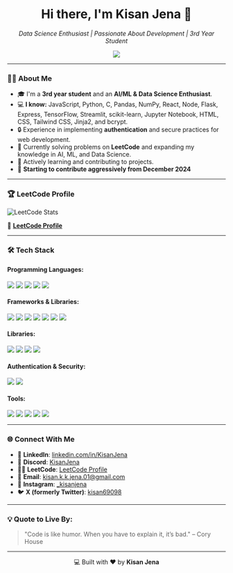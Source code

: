 <!-- Header Section -->
<h1 align="center">Hi there, I'm Kisan Jena 👋</h1>
<p align="center">
  <i>Data Science Enthusiast | Passionate About Development | 3rd Year Student</i>
</p>

<!-- Profile Summary -->
<div align="center">
  <img src="https://readme-typing-svg.herokuapp.com?font=Roboto+Slab&color=%2361DBFB&size=24&center=true&vCenter=true&width=600&lines=I+am+a+passionate+developer!;Solving+problems+one+line+of+code+at+a+time;Building+Machine+Learning+Models;Learning+New+Technologies+Everyday!" />
</div>

---

<!-- About Me Section -->
### 🙋‍♂️ About Me

- 🎓 I'm a **3rd year student** and an **AI/ML & Data Science Enthusiast**.  
- 💻 **I know:** JavaScript, Python, C, Pandas, NumPy, React, Node, Flask, Express, TensorFlow, Streamlit, scikit-learn, Jupyter Notebook, HTML, CSS, Tailwind CSS, Jinja2, and bcrypt.  
- 🔒 Experience in implementing **authentication** and secure practices for web development.  
- 🚀 Currently solving problems on **LeetCode** and expanding my knowledge in AI, ML, and Data Science.  
- 🌱 Actively learning and contributing to projects.  
- 🚀 **Starting to contribute aggressively from December 2024**  

---

<!-- LeetCode Stats -->
### 🏆 LeetCode Profile
![LeetCode Stats](https://leetcard.jacoblin.cool/Kisanjena?theme=dark&font=Roboto&ext=heatmap)

🔗 **[LeetCode Profile](https://leetcode.com/u/Kisanjena/)**

---

<!-- Skills Section -->
### 🛠️ Tech Stack

#### **Programming Languages**:
<p>
  <img src="https://img.shields.io/badge/JavaScript-323330?style=flat&logo=javascript&logoColor=F7DF1E" />
  <img src="https://img.shields.io/badge/Python-3776AB?style=flat&logo=python&logoColor=white" />
  <img src="https://img.shields.io/badge/C-00599C?style=flat&logo=c&logoColor=white" />
  <img src="https://img.shields.io/badge/HTML5-E34F26?style=flat&logo=html5&logoColor=white" />
  <img src="https://img.shields.io/badge/CSS3-1572B6?style=flat&logo=css3&logoColor=white" />
</p>

#### **Frameworks & Libraries**:
<p>
  <img src="https://img.shields.io/badge/React-20232A?style=flat&logo=react&logoColor=61DAFB" />
  <img src="https://img.shields.io/badge/Node.js-339933?style=flat&logo=node.js&logoColor=white" />
  <img src="https://img.shields.io/badge/Express.js-000000?style=flat&logo=express&logoColor=white" />
  <img src="https://img.shields.io/badge/Flask-000000?style=flat&logo=flask&logoColor=white" />
  <img src="https://img.shields.io/badge/Jinja2-B41717?style=flat&logo=jinja&logoColor=white" />
  <img src="https://img.shields.io/badge/TailwindCSS-38B2AC?style=flat&logo=tailwind-css&logoColor=white" />
  <img src="https://img.shields.io/badge/Streamlit-FF4B4B?style=flat&logo=streamlit&logoColor=white" />
</p>

#### **Libraries**:
<p>
  <img src="https://img.shields.io/badge/TensorFlow-FF6F00?style=flat&logo=tensorflow&logoColor=white" />
  <img src="https://img.shields.io/badge/scikit--learn-F7931E?style=flat&logo=scikit-learn&logoColor=white" />
  <img src="https://img.shields.io/badge/Pandas-150458?style=flat&logo=pandas&logoColor=white" />
  <img src="https://img.shields.io/badge/Numpy-013243?style=flat&logo=numpy&logoColor=white" />
</p>

#### **Authentication & Security**:
<p>
  <img src="https://img.shields.io/badge/bcrypt-00C7B7?style=flat&logo=security&logoColor=white" />
  <img src="https://img.shields.io/badge/Authentication-4285F4?style=flat&logo=lock&logoColor=white" />
</p>

#### **Tools**:
<p>
  <img src="https://img.shields.io/badge/Jupyter-FA0F00?style=flat&logo=jupyter&logoColor=white" />
  <img src="https://img.shields.io/badge/VScode-007ACC?style=flat&logo=visual-studio-code&logoColor=white" />
  <img src="https://img.shields.io/badge/Git-F05032?style=flat&logo=git&logoColor=white" />
  <img src="https://img.shields.io/badge/GitHub-181717?style=flat&logo=github&logoColor=white" />
  <img src="https://img.shields.io/badge/Replit-667881?style=flat&logo=replit&logoColor=white" />
</p>

---

<!-- Social Media Links -->
### 🌐 Connect With Me

- 🔗 **LinkedIn**: [linkedin.com/in/KisanJena](https://www.linkedin.com/feed/)  
- 💬 **Discord**: [KisanJena](https://discord.com/channels/@me)  
- 🧑‍💻 **LeetCode**: [LeetCode Profile](https://leetcode.com/u/Kisanjena/)  
- 📧 **Email**: [kisan.k.k.jena.01@gmail.com](mailto:kisan.k.k.jena.01@gmail.com)  
- 📸 **Instagram**: [\_kisanjena](https://instagram.com/_kisanjena)  
- 🐦 **X (formerly Twitter)**: [kisan69098](https://twitter.com/kisan69098)  

---

<!-- Quote -->
### 💡 Quote to Live By:
> "Code is like humor. When you have to explain it, it’s bad." – Cory House  

---

<p align="center">💻 Built with ❤️ by <b>Kisan Jena</b></p>
